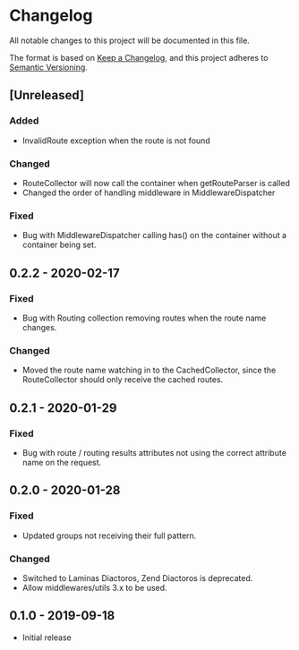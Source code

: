 # Changelog
All notable changes to this project will be documented in this file.

The format is based on [Keep a Changelog](https://keepachangelog.com/en/1.0.0/),
and this project adheres to [Semantic Versioning](https://semver.org/spec/v2.0.0.html).

## [Unreleased]
### Added
- InvalidRoute exception when the route is not found

### Changed
- RouteCollector will now call the container when getRouteParser is called
- Changed the order of handling middleware in MiddlewareDispatcher

### Fixed
- Bug with MiddlewareDispatcher calling has() on the container without a container being set.

## 0.2.2 - 2020-02-17
### Fixed
- Bug with Routing collection removing routes when the route name changes.

### Changed
- Moved the route name watching in to the CachedCollector, since the RouteCollector should only receive the cached routes.

## 0.2.1 - 2020-01-29
### Fixed
- Bug with route / routing results attributes not using the correct attribute name on the request.

## 0.2.0 - 2020-01-28
### Fixed
- Updated groups not receiving their full pattern.

### Changed
- Switched to Laminas Diactoros, Zend Diactoros is deprecated.
- Allow middlewares/utils 3.x to be used.

## 0.1.0 - 2019-09-18

- Initial release
